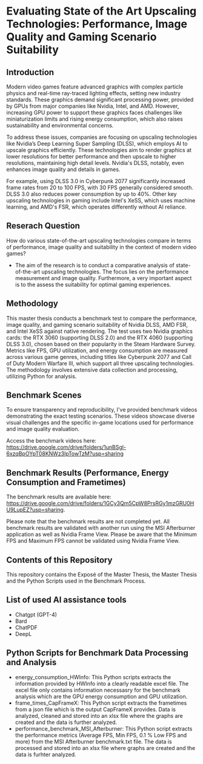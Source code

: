 # Evaluating State of the Art Upscaling Technologies: Performance, Image Quality and Gaming Scenario Suitability

## Introduction

Modern video games feature advanced graphics with complex particle physics and real-time ray-traced lighting effects, setting new industry standards. These graphics demand significant processing power, provided by GPUs from major companies like Nvidia, Intel, and AMD. However, increasing GPU power to support these graphics faces challenges like miniaturization limits and rising energy consumption, which also raises sustainability and environmental concerns.

To address these issues, companies are focusing on upscaling technologies like Nvidia’s Deep Learning Super Sampling (DLSS), which employs AI to upscale graphics efficiently. These technologies aim to render graphics at lower resolutions for better performance and then upscale to higher resolutions, maintaining high detail levels. Nvidia's DLSS, notably, even enhances image quality and details in games.

For example, using DLSS 3.0 in Cyberpunk 2077 significantly increased frame rates from 20 to 100 FPS, with 30 FPS generally considered smooth. DLSS 3.0 also reduces power consumption by up to 40%. Other key upscaling technologies in gaming include Intel's XeSS, which uses machine learning, and AMD's FSR, which operates differently without AI reliance.

## Reserach Question

How do various state-of-the-art upscaling technologies compare in terms of performance, image quality and suitability in the context of modern video games?
- The aim of the research is to conduct a comparative analysis of state-of-the-art upscaling technologies.  The focus lies on the performance measurement and image quality. Furthermore, a very important aspect is to the assess the suitability for optimal gaming experiences.

## Methodology

This master thesis conducts a benchmark test to compare the performance, image quality, and gaming scenario suitability of Nvidia DLSS, AMD FSR, and Intel XeSS against native rendering. The test uses two Nvidia graphics cards: the RTX 3060 (supporting DLSS 2.0) and the RTX 4060 (supporting DLSS 3.0), chosen based on their popularity in the Steam Hardware Survey. Metrics like FPS, GPU utilization, and energy consumption are measured across various game genres, including titles like Cyberpunk 2077 and Call of Duty Modern Warfare III, which support all three upscaling technologies. The methodology involves extensive data collection and processing, utilizing Python for analysis.

## Benchmark Scenes

To ensure transparency and reproducibility, I've provided benchmark videos demonstrating the exact testing scenarios. These videos showcase diverse visual challenges and the specific in-game locations used for performance and image quality evaluation.

Access the benchmark videos here: https://drive.google.com/drive/folders/1unBSgl-6xzqBpOYpT08KNWz3lpTowTzM?usp=sharing

## Benchmark Results (Performance, Energy Consumption and Frametimes)

The benchmark results are available here: https://drive.google.com/drive/folders/1GCy3Qm5CpW8PrsRGy1mzGRU0HU9LupEZ?usp=sharing. 

Please note that the benchmark results are not completed yet. All benchmark results are validated with another run using the MSI Afterburner application as well as Nvidia Frame View. Please be aware that the Minimum FPS and Maximum FPS cannot be validated using Nvidia Frame View.

## Contents of this Repository

This repository contains the Exposé of the Master Thesis, the Master Thesis and the Python Scripts used in the Benchmark Process.

## List of used AI assistance tools

- Chatgpt (GPT-4)
- Bard
- ChatPDF
- DeepL

## Python Scripts for Benchmark Data Processing and Analysis

- energy_consumption_HWInfo: This Python scripts extracts the information provided by HWInfo into a clearly readable excel file. The excel file only contains information necessasry for the benchmark analysis which are the GPU energy consumption and GPU utilization.
- frame_times_CapFrameX: This Python script extracts the frametimes from a json file which is the output CapFrameX provides. Data is analyzed, cleaned and stored into an xlsx file where the graphs are created and the data is further analyzed.
- performance_benchmark_MSI_Afterburner: This Python script extracts the performance metrics (Average FPS, Min FPS, 0.1 % Low FPS and more) from the MSI Afterburner benchmark.txt file. The data is processed and stored into an xlsx file where graphs are created and the data is furhter analyzed.
